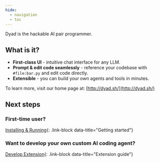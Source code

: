 ```yaml
---
hide:
  - navigation
  - toc
---
```


Dyad is the hackable AI pair programmer.

## What is it?

- **First-class UI** - intuitive chat interface for any LLM.
- **Prompt & edit code seamlessly** - reference your codebase with `#file:bar.py` and edit code directly.
- **Extensible** - you can build your own agents and tools in minutes.

To learn more, visit our home page at: [http://dyad.sh/](http://dyad.sh/)

## Next steps

### First-time user?

[Installing & Running](./getting-started/index.md){: .link-block data-title="Getting started"}

### Want to develop your own custom AI coding agent?

[Develop Extension](./extensions/index.md){: .link-block data-title="Extension guide"}
